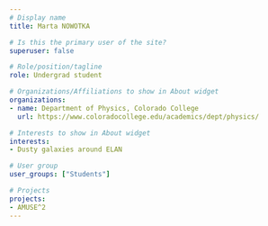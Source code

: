 ```yaml
---
# Display name
title: Marta NOWOTKA

# Is this the primary user of the site?
superuser: false

# Role/position/tagline
role: Undergrad student

# Organizations/Affiliations to show in About widget
organizations:
- name: Department of Physics, Colorado College
  url: https://www.coloradocollege.edu/academics/dept/physics/

# Interests to show in About widget
interests:
- Dusty galaxies around ELAN

# User group
user_groups: ["Students"]

# Projects
projects:
- AMUSE^2
---
```

